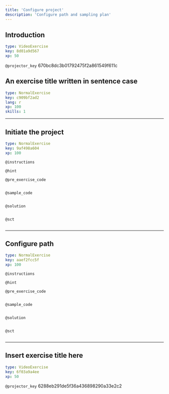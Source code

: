 ```yaml
---
title: 'Configure project'
description: 'Configure path and sampling plan'
---
```


## Introduction

```yaml
type: VideoExercise
key: 8d01a9d567
xp: 50
```

`@projector_key`
670bc8dc3b01792475f2a861549f611c



## An exercise title written in sentence case

```yaml
type: NormalExercise
key: c909bf2ad2
lang: r
xp: 100
skills: 1
```


---

## Initiate the project

```yaml
type: NormalExercise
key: 9af498a604
xp: 100
```



`@instructions`


`@hint`


`@pre_exercise_code`
```{r}

```

`@sample_code`
```{r}

```

`@solution`
```{r}

```

`@sct`
```{r}

```

---

## Configure path

```yaml
type: NormalExercise
key: aaef2fcc5f
xp: 100
```



`@instructions`


`@hint`


`@pre_exercise_code`
```{r}

```

`@sample_code`
```{r}

```

`@solution`
```{r}

```

`@sct`
```{r}

```

---

## Insert exercise title here

```yaml
type: VideoExercise
key: 6f03a9a4ee
xp: 50
```

`@projector_key`
6288eb291de5f36a436898290a33e2c2
